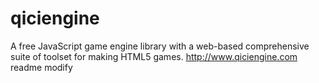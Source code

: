 # qiciengine

A free JavaScript game engine library with a web-based comprehensive suite of toolset for making HTML5 games. http://www.qiciengine.com 
readme modify
